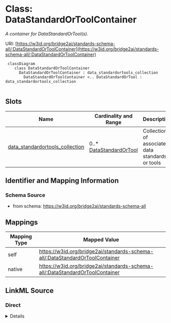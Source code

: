 # Class: DataStandardOrToolContainer
_A container for DataStandardOrTool(s)._




URI: [https://w3id.org/bridge2ai/standards-schema-all/:DataStandardOrToolContainer](https://w3id.org/bridge2ai/standards-schema-all/:DataStandardOrToolContainer)



```mermaid
 classDiagram
    class DataStandardOrToolContainer
      DataStandardOrToolContainer : data_standardortools_collection
        DataStandardOrToolContainer <.. DataStandardOrTool : data_standardortools_collection
      
```




<!-- no inheritance hierarchy -->


## Slots

| Name | Cardinality and Range | Description | Inheritance |
| ---  | --- | --- | --- |
| [data_standardortools_collection](data_standardortools_collection.md) | 0..* <br/> [DataStandardOrTool](DataStandardOrTool.md) | Collection of associated data standards or tools | direct |









## Identifier and Mapping Information







### Schema Source


* from schema: https://w3id.org/bridge2ai/standards-schema-all





## Mappings

| Mapping Type | Mapped Value |
| ---  | ---  |
| self | https://w3id.org/bridge2ai/standards-schema-all/:DataStandardOrToolContainer |
| native | https://w3id.org/bridge2ai/standards-schema-all/:DataStandardOrToolContainer |





## LinkML Source

<!-- TODO: investigate https://stackoverflow.com/questions/37606292/how-to-create-tabbed-code-blocks-in-mkdocs-or-sphinx -->

### Direct

<details>
```yaml
name: DataStandardOrToolContainer
description: A container for DataStandardOrTool(s).
from_schema: https://w3id.org/bridge2ai/standards-schema-all
rank: 1000
slots:
- data_standardortools_collection

```
</details>

### Induced

<details>
```yaml
name: DataStandardOrToolContainer
description: A container for DataStandardOrTool(s).
from_schema: https://w3id.org/bridge2ai/standards-schema-all
rank: 1000
attributes:
  data_standardortools_collection:
    name: data_standardortools_collection
    description: Collection of associated data standards or tools
    from_schema: https://w3id.org/bridge2ai/standards-schema-all
    rank: 1000
    multivalued: true
    alias: data_standardortools_collection
    owner: DataStandardOrToolContainer
    domain_of:
    - DataStandardOrToolContainer
    range: DataStandardOrTool
    inlined: true
    inlined_as_list: true

```
</details>